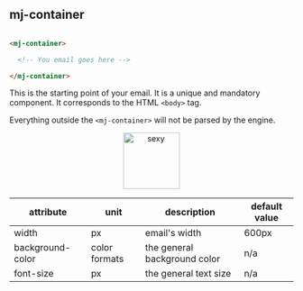 
## mj-container

``` html

<mj-container>

  <!-- You email goes here -->

</mj-container>

```

This is the starting point of your email. It is a unique and mandatory component.
It corresponds to the HTML `<body>` tag.

Everything outside the `<mj-container>` will not be parsed by the engine.

<p align="center">
  <a href="/try-it-live/body"><img width="100px" src="http://imgh.us/TRYITLIVE.svg" alt="sexy" /></a>
</p>

attribute            | unit          | description                    | default value
---------------------|---------------|--------------------------------|---------------
width                | px            | email's width                  | 600px
background-color     | color formats | the general background color   | n/a
font-size            | px            | the general text size          | n/a
